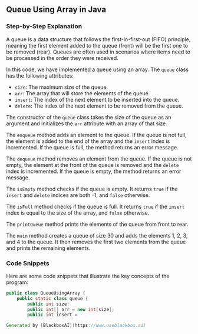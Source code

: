  ## Queue Using Array in Java

### Step-by-Step Explanation

A queue is a data structure that follows the first-in-first-out (FIFO) principle, meaning the first element added to the queue (front) will be the first one to be removed (rear). Queues are often used in scenarios where items need to be processed in the order they were received.

In this code, we have implemented a queue using an array. The `queue` class has the following attributes:

* `size`: The maximum size of the queue.
* `arr`: The array that will store the elements of the queue.
* `insert`: The index of the next element to be inserted into the queue.
* `delete`: The index of the next element to be removed from the queue.

The constructor of the `queue` class takes the size of the queue as an argument and initializes the `arr` attribute with an array of that size.

The `enqueue` method adds an element to the queue. If the queue is not full, the element is added to the end of the array and the `insert` index is incremented. If the queue is full, the method returns an error message.

The `dequeue` method removes an element from the queue. If the queue is not empty, the element at the front of the queue is removed and the `delete` index is incremented. If the queue is empty, the method returns an error message.

The `isEmpty` method checks if the queue is empty. It returns `true` if the `insert` and `delete` indices are both -1, and `false` otherwise.

The `isFull` method checks if the queue is full. It returns `true` if the `insert` index is equal to the size of the array, and `false` otherwise.

The `printQueue` method prints the elements of the queue from front to rear.

The `main` method creates a queue of size 30 and adds the elements 1, 2, 3, and 4 to the queue. It then removes the first two elements from the queue and prints the remaining elements.

### Code Snippets

Here are some code snippets that illustrate the key concepts of the program:

```java
public class QueueUsingArray {
    public static class queue {
        public int size;
        public int[] arr = new int[size];
        public int insert = -

Generated by [BlackboxAI](https://www.useblackbox.ai)